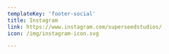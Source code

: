 ```yaml
---
templateKey: 'footer-social'
title: Instagram
link: https://www.instagram.com/superseedstudios/
icon: /img/instagram-icon.svg

---
```


